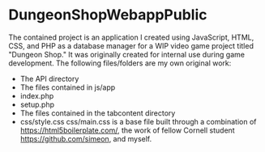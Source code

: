 # DungeonShopWebappPublic
The contained project is an application I created using JavaScript, HTML, CSS, and PHP as a database manager for a WIP video game project titled "Dungeon Shop." It was originally created for internal use during game development.
The following files/folders are my own original work:
* The API directory
* The files contained in js/app
* index.php
* setup.php
* The files contained in the tabcontent directory
* css/style.css
css/main.css is a base file built through a combination of https://html5boilerplate.com/, the work of fellow Cornell student https://github.com/simeon, and myself.

